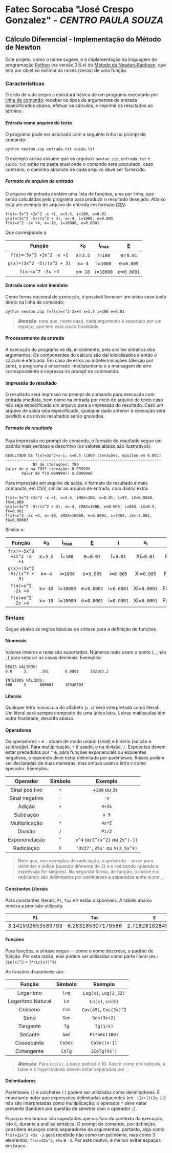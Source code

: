 # Fatec Sorocaba "José Crespo Gonzalez" - _CENTRO PAULA SOUZA_ 

## Cálculo Diferencial - Implementação do Método de Newton

Este projeto, como o nome sugere, é a implementação na linguagem de programação
[Python](https://www.python.org) (na versão 3.6.x) do [Método de Newton-Raphson](https://pt.wikipedia.org/wiki/Método_de_Newton-Raphson),
que tem por objetivo estimar as raíses (zeros) de uma função.

### Características

O ciclo de vida segue a estrutura básica de um programa executado por [linha de comando](https://pt.wikipedia.org/wiki/Interface_de_linha_de_comandos):
receber os tipos de argumentos de entrada expecificados abaixo, efetuar os cálculos, e imprimir os resultados ao término.

#### Entrada como arquivo de texto

O programa pode ser acionado com a seguinte linha no prompt de comando:

````
python newton.zip entrada.txt saida.txt
````

O exemplo acima assume que os arquivos `newton.zip`, `entrada.txt` e `saida.txt` estão na pasta atual onde o comando
será executado, caso contrário, o caminho absoluto de cada arquivo deve ser fornecido.

##### Formato do arquivo de entrada

O arquivo de entrada contém uma lista de funções, uma por linha, que serão calculadas pelo programa para produzir o
resultado desejado. Abaixo está um exemplo de arquivo de entrada em formato [CSV](https://pt.wikipedia.org/wiki/Comma-separated-values):

````
f(x)=-5x^3 +2x^2 -x +1, x=3.5, i=100, e=0.01
g(x)=(3x^2 -5)/(x^2 + 3), x=-4, i=1000, e=0.005
f(x)=x^2 -2x +4, x=-10, i=10000, e=0.0001
````

Que corresponde a

| Função                     | x<sub>0</sub> | i<sub>max</sub>      | [E][2]       |
|:--------------------------:|:-------------:|:--------------------:|:------------:|
| `f(x)=-5x^3 +2x^2 -x +1`   | x=`3.5`       | i=`100`              | e=`0.01`     |
| `g(x)=(3x^2 -5)/(x^2 + 3)` | x=`-4`        | i=`1000`             | e=`0.005`    |
| `f(x)=x^2 -2x +4`          | x=`-10`       | i=`10000`            | e=`0.0001`   |

#### Entrada como valor imediato

Como forma opcional de execução, é possível fornecer um único caso teste direto na linha de comando:

```
python newton.zip f=f(x)=x^2-2x+4 x=3.5 i=100 e=0.01
```

> **Atenção**: note que, neste caso, cada argumento é separado por um espaço, que tem esta _única_ finalidade.

#### Processamento da entrada

A execução do programa se dá, inicialmente, pela análise sintática dos argumentos. Os
componentes do cálculo são daí inicializados e então o cálculo é efetuado. Em caso de
erros ou indeterminações (divisão por zero), o programa é encerrado imediatamente e a
mensagem de erro correspondente é impressa no prompt de commando.

#### Impressão do resultado

O resultado será impresso no prompt de comando para execução com entrada imediata, bem
como na entrada por meio de arquivo de texto caso não seja especificado um arquivo para
a impressão do resultado. Caso um arquivo de saída seja especificado, qualquer dado anterior
à execução será perdido e os novos resultados serão gravados.

##### Formato do resultado

Para impressão no prompt de comando, o formato do resultado segue um padrão mais verboso
e descritivo (os valores abaixo são ilustrativos):

```
RESULTADO DE f(x)=3x^2+x-1; x=0.5 (1000 iterações, épsilon em 0.001)
--------------------------------------------------------------------
            Nº de iterações: 789
Valor de x na 789ª iteração: 0.999999
       Valor de f(0.999999): 0.0009998
```

Para impressão em arquivo de saída, o formato do resultado é mais compacto, em CSV,
similar ao arquivo de entrada, com dados extra:

```
f(x)=-5x^3 +2x^2 -x +1, x=3.5, iMAX=100, e=0.01, i=97, iX=0.8830, fX=0.009
g(x)=(3x^2 -5)/(x^2 + 3), x=-4, iMAX=1000, e=0.005, i=883, iX=0.9, fX=0.001
f(x)=x^2 -2x +4, x=-10, iMAX=10000, e=0.0001, i=7384, iX=-3.001, fX=0.00003
```

Similar a:

| Função                     | x<sub>0</sub> | i<sub>max</sub>      | [E][2]       | i            | x<sub>i</sub> | f(x<sub>i</sub>) |
|:--------------------------:|:-------------:|:--------------------:|:------------:|:------------:|:-------------:|:----------------:|
| `f(x)=-5x^3 +2x^2 -x +1`   | x=`3.5`       | i=`100`              | e=`0.01`     | i=`0.01`     | Xi=`0.01`     | Fx=`0.01`        |
| `g(x)=(3x^2 -5)/(x^2 + 3)` | x=`-4`        | i=`1000`             | e=`0.005`    | i=`0.005`    | Xi=`0.005`    | Fx=`0.005`       |
| `f(x)=x^2 -2x +4`          | x=`-10`       | i=`10000`            | e=`0.0001`   | i=`0.0001`   | Xi=`0.0001`   | Fx=`0.0001`      |
| `f(x)=x^2 -2x +4`          | x=`-10`       | i=`10000`            | e=`0.0001`   | i=`0.0001`   | Xi=`0.0001`   | Fx=`0.0001`      |


### Síntaxe

Segue abaixo as regras básicas de síntaxe para a definição de funções.

#### Numerais

Valores inteiros e reais são suportados. Números reais usam o ponto (`.`, não `,`)
para separar as casas decimais. Exemplos:
```
REAIS VÁLIDOS:
0.0     3.     .301       0.0001     102103.2

INTEIROS VÁLIDOS:
000     3      006001     10346703
```

#### Literais

Qualquer letra minúscula do alfabeto (`a-z`) será interpretada como literal. Um
literal será sempre composto de uma única letra. Letras maiúsculas têm outra 
finalidade, descrita abaixo. 

#### Operadores

Os operadores `+` e `-` atuam de modo unário (sinal) e binário (adição e subtração). Para
multiplicação, `*` é usado; e na divisão, `/`. Expoentes devem estar precedidos
por `^` e, para funções exponenciais ou expoentes negativos, o expoente deve
estar delimitado por parênteses. Raíses podem ser declaradas de duas maneiras, mas
ambas usam a letra `V` como operador. Exemplos:

| Operador         | Símbolo  | Exemplo                         |
|:----------------:|:--------:|:-------------------------------:|
| Sinal positivo   | `+`      | `+100` ou `3t `                 |
| Sinal negativo   | `-`      | `-x`                            |
| Adição           | `+`      | `4+3x`                          |
| Subtração        | `-`      | `x-5`                           |
| Multiplicação    | `*`      | `4x*E`                          |
| Divisão          | `/`      | `Pi/2`                          |
| Exponenciação    | `^`      | `x^4` ou `E^(x^2)` ou `2x^(-1)` |
| Radiciação       | `V`      | `'3V27'`, `V5x'` ou `V(3_5x^4)` |

> Note que, nos exemplos de radiciação, o apóstrofo `'` serve para delimitar o
> índice (quando diferente de 2) e o radicando (quando a expressão for simples).
> Na segunda forma, de função, o índice e o radicando são delimitados por parênteses
> e separados entre si por `_`.  

#### Constantes Literais

Para constantes literais, `Pi`, `Tau` e `E` estão disponíveis. A tabela
abaixo mostra a precisão utilizada.

| `Pi`              | `Tau`             | `E`               |
|:-----------------:|:-----------------:|:-----------------:|
| 3.141592653589793 | 6.283185307179586 | 2.718281828459045 |


#### Funções

Para funções, a síntaxe segue -- como o nome descreve, o padrão de função. Por esta
razão, elas podem ser utilizadas como parte literal (ex.: `3Ln(x)^2` = `3*(Ln(x))^2`)

As funções
disponíveis são:

| Função            | Símbolo | Exemplo           |
|:-----------------:|:-------:|:-----------------:|
| Logarítmo         | `Log`   | `Log(x)`, `Log(2_32)` |
| Logarítmo Natural | `Ln`    | `Ln(x)`, `Ln(E)` |
| Cosseno           | `Cos`   | `Cos(45)`, `Cos(3x)^2` |
| Seno              | `Sen`   | `Sen(3x+2)` |
| Tangente          | `Tg`    | `Tg(1/x)` |
| Secante           | `Sec`   | `Pi*Sec(180)` |
| Cossecante        | `CoSec` | `CoSec(x-1)` |
| Cotangente        | `CoTg`  | `2CoTg(Vx')` |

> **Atenção**: Para `Log(x)`, a base padrão é 10. Assim como em radicais, a base e o
> logaritmando devem estar separados por `_`.

#### Delimitadores

Parênteses `()` e colchetes `[]` podem ser utilizados como delimitadores. É importante
notar que expressões delimitadas adjacentes (ex.: `(2x+1)(2x-1)`) não são interpretadas como
multiplicação; o operador `*` _deve_ estar presente (também por questão de simetria com o operador `/`).

Espaços em branco são suportados apenas fora do contexto da execução, isto é,
durante a análise sintática. O prompt de comando, por definição, considera espaços
como separadores de argumentos, portanto, algo como `f(x)=32x^2 +5x -2` será recebido
não como um polinômio, mas como 3 elementos: `f(x)=32x^2`, `+5x` e `-3`. Por este
motivo, é melhor evitar espaços em braco.

[1]: https://pt.wikipedia.org
[2]: https://pt.wikipedia.org